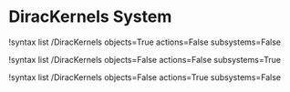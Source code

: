 <!-- MOOSE Documentation Stub: Remove this when content is added. -->

# DiracKernels System

!syntax list /DiracKernels objects=True actions=False subsystems=False

!syntax list /DiracKernels objects=False actions=False subsystems=True

!syntax list /DiracKernels objects=False actions=True subsystems=False

